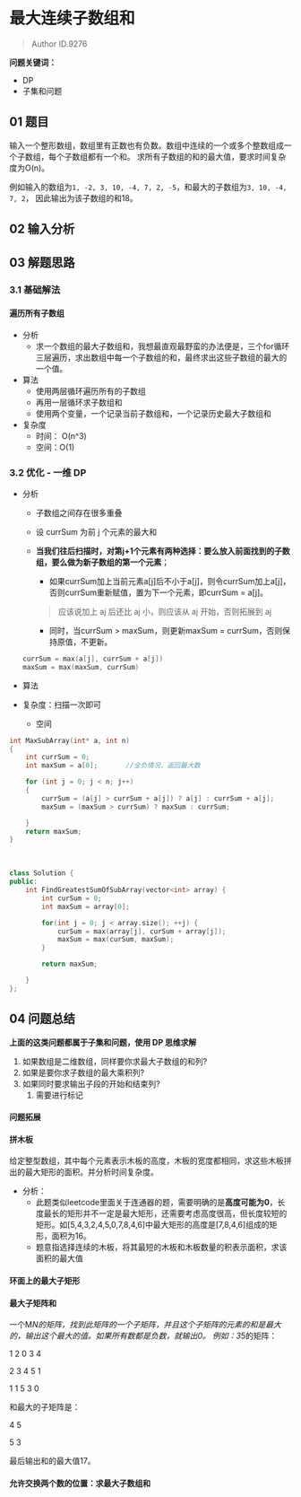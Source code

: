 # 最大连续子数组和
> Author ID.9276 

**问题关键词：**

- DP
- 子集和问题

## 01 题目

输入一个整形数组，数组里有正数也有负数。数组中连续的一个或多个整数组成一个子数组，每个子数组都有一个和。 求所有子数组的和的最大值，要求时间复杂度为O(n)。

例如输入的数组为`1, -2, 3, 10, -4, 7, 2, -5`，和最大的子数组为`3, 10, -4, 7, 2`， 因此输出为该子数组的和18。

## 02 输入分析



## 03 解题思路

### 3.1 基础解法

#### 遍历所有子数组

- 分析
  - 求一个数组的最大子数组和，我想最直观最野蛮的办法便是，三个for循环三层遍历，求出数组中每一个子数组的和，最终求出这些子数组的最大的一个值。
- 算法
  - 使用两层循环遍历所有的子数组
  - 再用一层循环求子数组和
  - 使用两个变量，一个记录当前子数组和，一个记录历史最大子数组和
- 复杂度
  - 时间： O(n^3)
  - 空间：O(1)

### 3.2 优化 - 一维 DP

- 分析

  - 子数组之间存在很多重叠

  - 设 currSum 为前 j 个元素的最大和

  - **当我们往后扫描时，对第j+1个元素有两种选择：要么放入前面找到的子数组，要么做为新子数组的第一个元素**；

    - 如果currSum加上当前元素a[j]后不小于a[j]，则令currSum加上a[j]，否则currSum重新赋值，置为下一个元素，即currSum = a[j]。

    > 应该说加上 aj 后还比 aj 小，则应该从 aj 开始，否则拓展到 aj

    - 同时，当currSum > maxSum，则更新maxSum = currSum，否则保持原值，不更新。

  ```c++
  currSum = max(a[j], currSum + a[j])
  maxSum = max(maxSum, currSum)
  ```

- 算法

- 复杂度：扫描一次即可

  - 空间

```c++
int MaxSubArray(int* a, int n)
{
    int currSum = 0;
    int maxSum = a[0];       //全负情况，返回最大数

    for (int j = 0; j < n; j++)
    {
        currSum = (a[j] > currSum + a[j]) ? a[j] : currSum + a[j];
        maxSum = (maxSum > currSum) ? maxSum : currSum;

    }
    return maxSum;
}
```

​	

```c++
class Solution {
public:
    int FindGreatestSumOfSubArray(vector<int> array) {
        int curSum = 0;
        int maxSum = array[0];

        for(int j = 0; j < array.size(); ++j) {
            curSum = max(array[j], curSum + array[j]);
            maxSum = max(curSum, maxSum);
        }

        return maxSum;

    }
};
```



## 04 问题总结

**上面的这类问题都属于子集和问题，使用 DP 思维求解**

1. 如果数组是二维数组，同样要你求最大子数组的和列?
2. 如果是要你求子数组的最大乘积列?
3. 如果同时要求输出子段的开始和结束列?
   1. 需要进行标记

#### 问题拓展

#### 拼木板

给定整型数组，其中每个元素表示木板的高度，木板的宽度都相同，求这些木板拼出的最大矩形的面积。并分析时间复杂度。

- 分析：
  - 此题类似leetcode里面关于连通器的题，需要明确的是**高度可能为0**，长度最长的矩形并不一定是最大矩形，还需要考虑高度很高，但长度较短的矩形。如[5,4,3,2,4,5,0,7,8,4,6]中最大矩形的高度是[7,8,4,6]组成的矩形，面积为16。
  - 题意指选择连续的木板，将其最短的木板和木板数量的积表示面积，求该面积的最大值

#### 环面上的最大子矩形

#### 最大子矩阵和

一个M*N的矩阵，找到此矩阵的一个子矩阵，并且这个子矩阵的元素的和是最大的，输出这个最大的值。如果所有数都是负数，就输出0。 例如：3*5的矩阵：

1 2 0 3 4

2 3 4 5 1

1 1 5 3 0

和最大的子矩阵是：

4 5

5 3

最后输出和的最大值17。

#### 允许交换两个数的位置：求最大子数组和